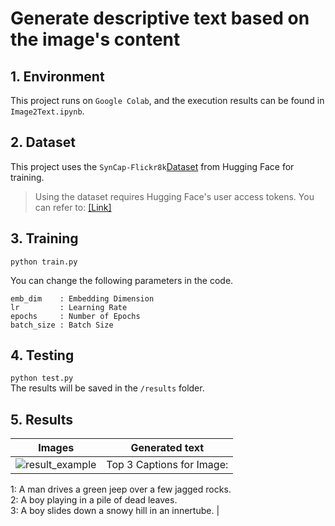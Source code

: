 # Generate descriptive text based on the image's content

## 1. Environment
This project runs on ```Google Colab```, and the execution results can be found in ```Image2Text.ipynb```.   


## 2. Dataset
This project uses the ```SynCap-Flickr8k```[Dataset](https://huggingface.co/datasets/kargwalaryan/SynCap-Flickr8k) from Hugging Face for training.
> Using the dataset requires Hugging Face's user access tokens. You can refer to: [[Link]](https://huggingface.co/docs/hub/security-tokens)


## 3. Training
```python train.py```

You can change the following parameters in the code.
```
emb_dim    : Embedding Dimension
lr         : Learning Rate
epochs     : Number of Epochs
batch_size : Batch Size
``` 


## 4. Testing  
```python test.py```  
The results will be saved in the ```/results``` folder.  


## 5. Results
| Images | Generated text |
| :---: | :---: |
| ![result_example](results/2.png) | Top 3 Captions for Image:<br>
1: A man drives a green jeep over a few jagged rocks.<br>
2: A boy playing in a pile of dead leaves.<br>
3: A boy slides down a snowy hill in an innertube. |
